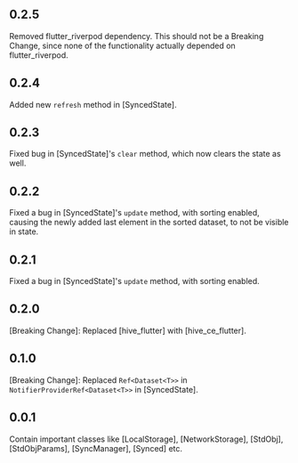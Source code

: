 ## 0.2.5
Removed flutter_riverpod dependency. This should not be a Breaking Change, since
none of the functionality actually depended on flutter_riverpod.

## 0.2.4
Added new `refresh` method in [SyncedState].

## 0.2.3
Fixed bug in [SyncedState]'s `clear` method, which now clears the state as well.

## 0.2.2
Fixed a bug in [SyncedState]'s `update` method, with sorting enabled, causing 
the newly added last element in the sorted dataset, to not be visible in state.

## 0.2.1
Fixed a bug in [SyncedState]'s `update` method, with sorting enabled.

## 0.2.0
[Breaking Change]: Replaced [hive_flutter] with [hive_ce_flutter].

## 0.1.0
[Breaking Change]: Replaced `Ref<Dataset<T>>` in `NotifierProviderRef<Dataset<T>>` in [SyncedState].

## 0.0.1

Contain important classes like [LocalStorage], [NetworkStorage], [StdObj], [StdObjParams], 
[SyncManager], [Synced] etc.

